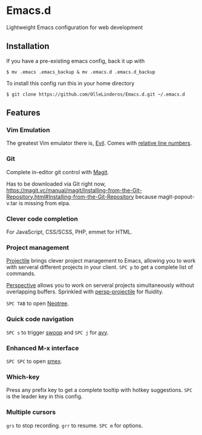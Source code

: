 # Emacs.d
Lightweight Emacs configuration for web development

## Installation

If you have a pre-existing emacs config, back it up with
```
$ mv .emacs .emacs_backup & mv .emacs.d .emacs.d_backup
```
To install this config run this in your home directory
```
$ git clone https://github.com/OlleLinderos/Emacs.d.git ~/.emacs.d
```


## Features

### Vim Emulation
The greatest Vim emulator there is, [Evil](https://github.com/emacs-evil/evil). Comes with [relative line numbers](https://github.com/coldnew/linum-relative).

### Git
Complete in-editor git control with [Magit](https://magit.vc/).

Has to be downloaded via Git right now, https://magit.vc/manual/magit/Installing-from-the-Git-Repository.html#Installing-from-the-Git-Repository because magit-popout-v.tar is missing from elpa.

### Clever code completion
For JavaScript, CSS/SCSS, PHP, emmet for HTML.

### Project management
[Projectile](https://github.com/bbatsov/projectile) brings clever project management to Emacs, allowing you to work with serveral different projects in your client. ```SPC p``` to get a complete list of commands. 

[Perspective](https://github.com/nex3/perspective-el) allows you to work on serveral projects simultaneously without overlapping buffers.
Sprinkled with [persp-projectile](https://github.com/bbatsov/persp-projectile) for fluidity. 

```SPC TAB``` to open [Neotree](https://github.com/jaypei/emacs-neotree).

### Quick code navigation
```SPC s``` to trigger [swoop](https://github.com/ShingoFukuyama/emacs-swoop) and ```SPC j``` for [avy](https://github.com/abo-abo/avy).

### Enhanced M-x interface
```SPC SPC``` to open [smex](https://github.com/nonsequitur/smex).

### Which-key
Press any prefix key to get a complete tooltip with hotkey suggestions. ```SPC``` is the leader key in this config. 

### Multiple cursors
```grs``` to stop recording. ```grr``` to resume. 
```SPC m``` for options.
